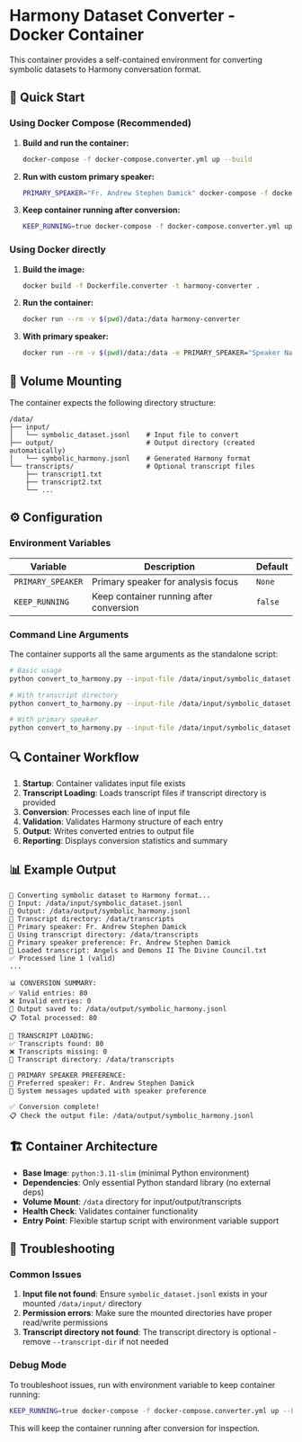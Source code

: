# Harmony Dataset Converter - Docker Container

This container provides a self-contained environment for converting symbolic datasets to Harmony conversation format.

## 🚀 Quick Start

### Using Docker Compose (Recommended)

1. **Build and run the container:**
   ```bash
   docker-compose -f docker-compose.converter.yml up --build
   ```

2. **Run with custom primary speaker:**
   ```bash
   PRIMARY_SPEAKER="Fr. Andrew Stephen Damick" docker-compose -f docker-compose.converter.yml up --build
   ```

3. **Keep container running after conversion:**
   ```bash
   KEEP_RUNNING=true docker-compose -f docker-compose.converter.yml up --build
   ```

### Using Docker directly

1. **Build the image:**
   ```bash
   docker build -f Dockerfile.converter -t harmony-converter .
   ```

2. **Run the container:**
   ```bash
   docker run --rm -v $(pwd)/data:/data harmony-converter
   ```

3. **With primary speaker:**
   ```bash
   docker run --rm -v $(pwd)/data:/data -e PRIMARY_SPEAKER="Speaker Name" harmony-converter
   ```

## 📁 Volume Mounting

The container expects the following directory structure:

```
/data/
├── input/
│   └── symbolic_dataset.jsonl    # Input file to convert
├── output/                       # Output directory (created automatically)
│   └── symbolic_harmony.jsonl    # Generated Harmony format
└── transcripts/                  # Optional transcript files
    ├── transcript1.txt
    ├── transcript2.txt
    └── ...
```

## ⚙️ Configuration

### Environment Variables

| Variable | Description | Default |
|----------|-------------|---------|
| `PRIMARY_SPEAKER` | Primary speaker for analysis focus | `None` |
| `KEEP_RUNNING` | Keep container running after conversion | `false` |

### Command Line Arguments

The container supports all the same arguments as the standalone script:

```bash
# Basic usage
python convert_to_harmony.py --input-file /data/input/symbolic_dataset.jsonl --output-file /data/output/symbolic_harmony.jsonl

# With transcript directory
python convert_to_harmony.py --input-file /data/input/symbolic_dataset.jsonl --output-file /data/output/symbolic_harmony.jsonl --transcript-dir /data/transcripts

# With primary speaker
python convert_to_harmony.py --input-file /data/input/symbolic_dataset.jsonl --output-file /data/output/symbolic_harmony.jsonl --primary-speaker "Speaker Name"
```

## 🔍 Container Workflow

1. **Startup**: Container validates input file exists
2. **Transcript Loading**: Loads transcript files if transcript directory is provided
3. **Conversion**: Processes each line of input file
4. **Validation**: Validates Harmony structure of each entry
5. **Output**: Writes converted entries to output file
6. **Reporting**: Displays conversion statistics and summary

## 📊 Example Output

```
🔄 Converting symbolic dataset to Harmony format...
📂 Input: /data/input/symbolic_dataset.jsonl
📂 Output: /data/output/symbolic_harmony.jsonl
📂 Transcript directory: /data/transcripts
🎯 Primary speaker: Fr. Andrew Stephen Damick
📂 Using transcript directory: /data/transcripts
🎯 Primary speaker preference: Fr. Andrew Stephen Damick
📖 Loaded transcript: Angels and Demons II The Divine Council.txt
✅ Processed line 1 (valid)
...

📊 CONVERSION SUMMARY:
✅ Valid entries: 80
❌ Invalid entries: 0
📁 Output saved to: /data/output/symbolic_harmony.jsonl
📋 Total processed: 80

📜 TRANSCRIPT LOADING:
✅ Transcripts found: 80
❌ Transcripts missing: 0
📂 Transcript directory: /data/transcripts

🎯 PRIMARY SPEAKER PREFERENCE:
👑 Preferred speaker: Fr. Andrew Stephen Damick
📝 System messages updated with speaker preference

✅ Conversion complete!
📋 Check the output file: /data/output/symbolic_harmony.jsonl
```

## 🏗️ Container Architecture

- **Base Image**: `python:3.11-slim` (minimal Python environment)
- **Dependencies**: Only essential Python standard library (no external deps)
- **Volume Mount**: `/data` directory for input/output/transcripts
- **Health Check**: Validates container functionality
- **Entry Point**: Flexible startup script with environment variable support

## 🔧 Troubleshooting

### Common Issues

1. **Input file not found**: Ensure `symbolic_dataset.jsonl` exists in your mounted `/data/input/` directory
2. **Permission errors**: Make sure the mounted directories have proper read/write permissions
3. **Transcript directory not found**: The transcript directory is optional - remove `--transcript-dir` if not needed

### Debug Mode

To troubleshoot issues, run with environment variable to keep container running:

```bash
KEEP_RUNNING=true docker-compose -f docker-compose.converter.yml up --build
```

This will keep the container running after conversion for inspection.
